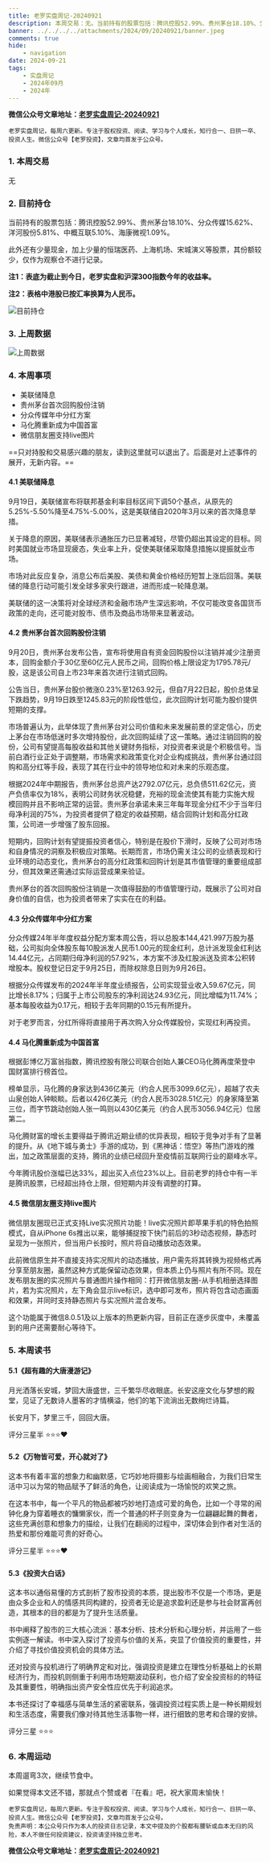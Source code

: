 ```yaml
---
title: 老罗实盘周记-20240921
description: 本周交易：无。当前持有的股票包括：腾讯控股52.99%、贵州茅台18.10%、分众传媒15.62%、洋河股份5.81%、中概互联5.10%、海康微视1.09%。此外还有少量现金，加上少量的恒瑞医药、上海机场、宋城演义等股票，其份额较少，仅作为观察仓不进行记录。
banner: ../../../../attachments/2024/09/20240921/banner.jpeg
comments: true
hide:
    - navigation
date: 2024-09-21
tags:
    - 实盘周记
    - 2024年09月
    - 2024年
---
```


__微信公众号文章地址：[老罗实盘周记-20240921](https://mp.weixin.qq.com/s/8NQtGOuypIfiBJI9z6rQFg)__

```
老罗实盘周记，每周六更新。专注于股权投资、阅读、学习与个人成长，知行合一、日拱一卒、投资人生。微信公众号【老罗投资】，文章均首发于公众号。
```

### 1. 本周交易

无

### 2. 目前持仓

当前持有的股票包括：腾讯控股52.99%、贵州茅台18.10%、分众传媒15.62%、洋河股份5.81%、中概互联5.10%、海康微视1.09%。

此外还有少量现金，加上少量的恒瑞医药、上海机场、宋城演义等股票，其份额较少，仅作为观察仓不进行记录。

**注1：表底为截止到今日，老罗实盘和沪深300指数今年的收益率。**

**注2：表格中港股已按汇率换算为人民币。**

![目前持仓](../../../attachments/2024/09/20240921/1.jpg)

### 3. 上周数据

![上周数据](../../../attachments/2024/09/20240921/2.jpg)

### 4. 本周事项

+ 美联储降息
+ 贵州茅台首次回购股份注销
+ 分众传媒年中分红方案
+ 马化腾重新成为中国首富
+ 微信朋友圈支持live图片

==只对持股和交易感兴趣的朋友，读到这里就可以退出了。后面是对上述事件的展开，无新内容。==

#### 4.1 美联储降息

9月19日，美联储宣布将联邦基金利率目标区间下调50个基点，从原先的5.25%-5.50%降至4.75%-5.00%，这是美联储自2020年3月以来的首次降息举措。

关于降息的原因，美联储表示通胀压力已显著减轻，尽管仍超出其设定的目标。同时美国就业市场显现疲态，失业率上升，促使美联储采取降息措施以提振就业市场。

市场对此反应复杂，消息公布后美股、美债和黄金价格经历短暂上涨后回落。美联储的降息行动可能引发全球多家央行跟进，进而形成一轮降息潮。

美联储的这一决策将对全球经济和金融市场产生深远影响，不仅可能改变各国货币政策的走向，还可能对股市、债市及商品市场带来显著波动。

#### 4.2 贵州茅台首次回购股份注销

9月20日，贵州茅台发布公告，宣布将使用自有资金回购股份以注销并减少注册资本，回购金额介于30亿至60亿元人民币之间，回购价格上限设定为1795.78元/股，这是该公司自上市23年来首次进行注销式回购。

公告当日，贵州茅台股价微涨0.23%至1263.92元，但自7月22日起，股价总体呈下跌趋势，9月19日跌至1245.83元的阶段性低位，此次回购计划可能为股价提供短期的支撑。

市场普遍认为，此举体现了贵州茅台对公司价值和未来发展前景的坚定信心，历史上茅台在市场低迷时多次增持股份，此次回购延续了这一策略。通过注销回购的股份，公司有望提高每股收益和其他关键财务指标，对投资者来说是个积极信号。当前白酒行业正处于调整期，市场需求和政策变化对企业构成挑战，贵州茅台通过回购和高分红等手段，表现了其在行业中的领导地位和对未来的乐观态度。

根据2024年中期报告，贵州茅台总资产达2792.07亿元，总负债511.62亿元，资产负债率仅为18%，表明公司财务状况稳健，充裕的现金流使其有能力实施大规模回购并且不影响正常的运营。贵州茅台承诺未来三年每年现金分红不少于当年归母净利润的75%，为投资者提供了稳定的收益预期，结合回购计划和高分红政策，公司进一步增强了股东回报。

短期内，回购计划有望提振投资者信心，特别是在股价下滑时，反映了公司对市场和自身情况的洞察及积极应对策略。长期而言，市场仍需关注公司的业绩表现和行业环境的动态变化，贵州茅台的高分红政策和回购计划是其市值管理的重要组成部分，但其效果还需通过实际运营成果来验证。

贵州茅台的首次回购股份注销是一次值得鼓励的市值管理行动，既展示了公司对自身价值的自信，也为投资者带来了实实在在的利益。

#### 4.3 分众传媒年中分红方案

分众传媒24年半年度权益分配方案本周公告，将以总股本144,421.997万股为基础，公司拟向全体股东每10股派发人民币1.00元的现金红利，总计派发现金红利达14.44亿元，占同期归母净利润的57.92%，本方案不涉及红股派送及资本公积转增股本。股权登记日定于9月25日，而除权除息日则为9月26日。

根据分众传媒发布的2024年半年度业绩报告，公司实现营业收入59.67亿元，同比增长8.17%；归属于上市公司股东的净利润达24.93亿元，同比增幅为11.74%；基本每股收益为0.17元，相较于去年同期的0.15元有所提升。

对于老罗而言，分红所得将直接用于再次购入分众传媒股份，实现红利再投资。

#### 4.4 马化腾重新成为中国首富

根据彭博亿万富翁指数，腾讯控股有限公司联合创始人兼CEO马化腾再度荣登中国财富排行榜首位。

榜单显示，马化腾的身家达到436亿美元（约合人民币3099.6亿元），超越了农夫山泉创始人钟睒睒。后者以426亿美元（约合人民币3028.51亿元）的身家降至第三位，而字节跳动创始人张一鸣则以430亿美元（约合人民币3056.94亿元）位居第二。

马化腾财富的增长主要得益于腾讯近期业绩的优异表现，相较于竞争对手有了显著的提升。从《地下城与勇士》手游的成功，到《黑神话：悟空》等热门游戏的推出，加之政策层面的支持，腾讯的业绩已经回升至疫情前互联网行业的巅峰水平。

今年腾讯股价涨幅已达33%，超出买入点位23%以上。目前老罗的持仓中有一半是腾讯股票，已经超出持仓上限，但短期内并没有调整的打算。

#### 4.5 微信朋友圈支持live图片

微信朋友圈现已正式支持Live实况照片功能！live实况照片即苹果手机的特色拍照模式，自从iPhone 6s推出以来，能够捕捉按下快门前后的3秒动态视频，静态时呈现为一张照片，但当用户长按时，照片将自动播放动态效果。

此前微信原生并不直接支持实况照片的动态播放，用户需先将其转换为视频格式再分享至朋友圈，虽然这种方式能保留动态效果，但本质上仍与照片有所不同。现在发布朋友圈的实况照片与普通图片操作相同：打开微信朋友圈-从手机相册选择图片，若为实况照片，左下角会显示live标识，选中即可发布，照片将包含动态画面和效果，并同时支持静态照片与实况照片混合发布。

这个功能属于微信8.0.51及以上版本的热更新内容，目前正在逐步灰度中，未覆盖到的用户还需要耐心等待下。

### 5. 本周读书

#### 5.1《超有趣的大唐漫游记》

月光洒落长安城，梦回大唐盛世，三千繁华尽收眼底。长安这座文化与梦想的殿堂，见证了无数诗人墨客的才情横溢，他们的笔下流淌出无数绚烂诗篇。

长安月下，梦里三千，回回大唐。

评分三星半 ⭐️⭐️⭐️❤️

#### 5.2《万物皆可爱，开心就对了》

这本书有着丰富的想象力和幽默感，它巧妙地将摄影与绘画相融合，为我们日常生活中习以为常的物品赋予了鲜活的角色，让阅读成为一场愉悦的欢笑之旅。

在这本书中，每一个平凡的物品都被巧妙地打造成可爱的角色，比如一个寻常的闹钟化身为穿着睡衣的慵懒家伙，而一个普通的杯子则变身为一位翩翩起舞的舞者，这些充满创意和想象力的描绘，让我们在翻阅的过程中，深切体会到作者对生活的热爱和那份难能可贵的好奇心。

评分三星半 ⭐️⭐️⭐️❤️

#### 5.3《投资大白话》

这本书以通俗易懂的方式剖析了股市投资的本质，提出股市不仅是一个市场，更是由众多企业和人的情感共同构建的，投资者无论是追求盈利还是参与社会财富再创造，其根本的目的都是为了提升生活质量。

书中阐释了股市的三大核心流派：基本分析、技术分析和心理分析，并运用了一些实例逐一解读。书中深入探讨了投资与价值的关系，突显了价值投资的重要性，并介绍了寻找价值投资机会的具体方法。

还对投资与投机进行了明确界定和对比，强调投资是建立在理性分析基础上的长期经济行为，而投机则侧重于利用市场短期波动获利，也介绍了安全投资标的的特征及其重要性，明确指出资产安全性应优先于利润追求。

本书还探讨了幸福感与简单生活的紧密联系，强调投资过程实质上是一种长期规划和生活态度，需要我们像对待其他生活事物一样，进行细致的思考和合理的安排。

评分三星 ⭐️⭐️⭐️

### 6. 本周运动

本周遛弯3次，继续节食中。

如果觉得本文还不错，那就点个赞或者『在看』吧，祝大家周末愉快！

```
老罗实盘周记，每周六更新。专注于股权投资、阅读、学习与个人成长，知行合一、日拱一卒、投资人生。微信公众号【老罗投资】，文章均首发于公众号。
免责声明：本公众号只作为本人的投资日志记录，本文中提及的个股都有腰斩或血本无归的风险，本人不做任何投资建议，投资请坚持独立思考。
```

__微信公众号文章地址：[老罗实盘周记-20240921](https://mp.weixin.qq.com/s/8NQtGOuypIfiBJI9z6rQFg)__
